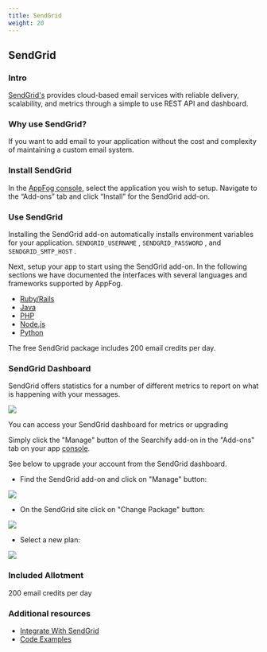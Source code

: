 ```yaml
---
title: SendGrid
weight: 20
---
```


## SendGrid

### Intro

[SendGrid's](https://sendgrid.com) provides cloud-based email services with reliable delivery, scalability, and metrics through a simple to use REST API and dashboard.

### Why use SendGrid?

If you want to add email to your application without the cost and complexity of maintaining a custom email system.

### Install SendGrid

In the [AppFog console](https://console.appfog.com/), select the application you wish to setup.
Navigate to the “Add-ons” tab and click “Install” for the SendGrid add-on.

### Use SendGrid

Installing the SendGrid add-on automatically installs environment variables for your application.
`SENDGRID_USERNAME` , `SENDGRID_PASSWORD` , and `SENDGRID_SMTP_HOST` .

Next, setup your app to start using the SendGrid add-on. In the following sections we have documented the interfaces with several languages and frameworks supported by AppFog.

* [Ruby/Rails](https://sendgrid.com/docs/Code_Examples/ruby.html)
* [Java](https://sendgrid.com/docs/Code_Examples/java.html)
* [PHP](https://sendgrid.com/docs/Code_Examples/php.html)
* [Node.js](https://sendgrid.com/docs/Code_Examples/nodejs.html)
* [Python](https://sendgrid.com/docs/Code_Examples/python.html)

The free SendGrid package includes 200 email credits per day.

### SendGrid Dashboard

SendGrid offers statistics for a number of different metrics to report on what is happening with your messages.

<img src="http://static.sendgrid.com.s3.amazonaws.com/images/delivery_metrics.png" class="screenshot" />

You can access your SendGrid dashboard for metrics or upgrading

Simply click the "Manage" button of the Searchify add-on in the "Add-ons" tab on your app [console](https://console.appfog.com/).

See below to upgrade your account from the SendGrid dashboard.

* Find the SendGrid add-on and click on "Manage" button:

<img src="http://static.sendgrid.com.s3.amazonaws.com/images/appfog/appfog_sso.png" class="screenshot" />

* On the SendGrid site click on "Change Package" button:

<img src="http://static.sendgrid.com.s3.amazonaws.com/images/appfog/appfog_upgrade.png" class="screenshot" />

* Select a new plan:

<img src="http://static.sendgrid.com.s3.amazonaws.com/images/appfog/appfog_select_plan.png" class="screenshot" />

### Included Allotment

200 email credits per day

### Additional resources

* [Integrate With SendGrid](http://sendgrid.com/docs/Integrate/index.html)
* [Code Examples](http://sendgrid.com/docs/Code_Examples/index.html)
